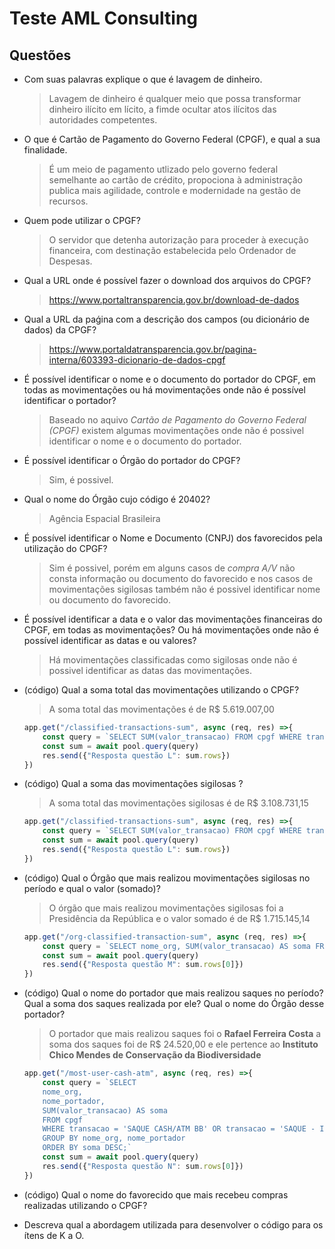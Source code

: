 # Teste AML Consulting

## Questões

- Com suas palavras explique o que é lavagem de dinheiro.
    > Lavagem de dinheiro é qualquer meio que possa transformar dinheiro ilícito em lícito, 
    > a fimde ocultar atos ilícitos das autoridades competentes.

- O que é Cartão de Pagamento do Governo Federal (CPGF), e qual a sua finalidade.
    > É um meio de pagamento utlizado pelo governo federal semelhante ao cartão de crédito,
    > propociona à administração publica mais agilidade, controle e modernidade na gestão
    > de recursos.

- Quem pode utilizar o CPGF?
    > O servidor que detenha autorização para proceder à execução financeira, com destinação
    > estabelecida pelo Ordenador de Despesas.

- Qual a URL onde é possível fazer o download dos arquivos do CPGF?
    > https://www.portaltransparencia.gov.br/download-de-dados

- Qual a URL da paǵina com a descrição dos campos (ou dicionário de dados) da CPGF?
    > https://www.portaldatransparencia.gov.br/pagina-interna/603393-dicionario-de-dados-cpgf

- É possível identificar o nome e o documento do portador do CPGF, em todas as
movimentações ou há movimentações onde não é possível identificar o portador?
    > Baseado no aquivo *Cartão de Pagamento do Governo Federal (CPGF)* existem algumas
    > movimentações onde não é possivel identificar o nome e o documento do portador.

- É possível identificar o Órgão do portador do CPGF?
    > Sim, é possivel.
- Qual o nome do Órgão cujo código é 20402?
    > Agência Espacial Brasileira

- É possível identificar o Nome e Documento (CNPJ) dos favorecidos pela utilização do
CPGF?
    > Sim é possivel, porém em alguns casos de *compra A/V* não consta informação ou documento do favorecido e nos casos de movimentações sigilosas também não é possivel identificar nome ou documento do favorecido.

- É possível identificar a data e o valor das movimentações financeiras do CPGF, em
todas as movimentações? Ou há movimentações onde não é possível identificar as datas e
ou valores?
    > Há movimentações classificadas como sigilosas onde não é possivel identificar as datas das movimentações.

- (código) Qual a soma total das movimentações utilizando o CPGF?
    > A soma total das movimentações é de R$ 5.619.007,00
    ```JavaScript
    app.get("/classified-transactions-sum", async (req, res) =>{
        const query = `SELECT SUM(valor_transacao) FROM cpgf WHERE transacao = 'Informações protegidas por sigilo';`
        const sum = await pool.query(query)
        res.send({"Resposta questão L": sum.rows})
    })
    ```

- (código) Qual a soma das movimentações sigilosas ?
    > A soma total das movimentações sigilosas é de R$ 3.108.731,15
    ```JavaScript
    app.get("/classified-transactions-sum", async (req, res) =>{
        const query = `SELECT SUM(valor_transacao) FROM cpgf WHERE transacao = 'Informações protegidas por sigilo';`
        const sum = await pool.query(query)
        res.send({"Resposta questão L": sum.rows})
    })
    ```

- (código) Qual o Órgão que mais realizou movimentações sigilosas no período e qual o valor (somado)?
    > O órgão que mais realizou movimentações sigilosas foi a Presidência da República e o valor somado é de R$ 1.715.145,14
    ```JavaScript
    app.get("/org-classified-transaction-sum", async (req, res) =>{
        const query = `SELECT nome_org, SUM(valor_transacao) AS soma FROM cpgf GROUP BY nome_org ORDER BY soma DESC;`
        const sum = await pool.query(query)
        res.send({"Resposta questão M": sum.rows[0]})
    })
    ```

- (código) Qual o nome do portador que mais realizou saques no período? Qual a soma
dos saques realizada por ele? Qual o nome do Órgão desse portador?
    > O portador que mais realizou saques foi o **Rafael Ferreira Costa** a soma dos saques foi de R$ 24.520,00 e ele pertence ao **Instituto Chico Mendes de Conservação da Biodiversidade**
    ```JavaScript
    app.get("/most-user-cash-atm", async (req, res) =>{
        const query = `SELECT
        nome_org,
        nome_portador,
        SUM(valor_transacao) AS soma 
        FROM cpgf 
        WHERE transacao = 'SAQUE CASH/ATM BB' OR transacao = 'SAQUE - INT$ - APRES' 
        GROUP BY nome_org, nome_portador
        ORDER BY soma DESC;`
        const sum = await pool.query(query)
        res.send({"Resposta questão N": sum.rows[0]})
    })
    ```

- (código) Qual o nome do favorecido que mais recebeu compras realizadas utilizando o
CPGF?

- Descreva qual a abordagem utilizada para desenvolver o código para os ítens de K a O.
